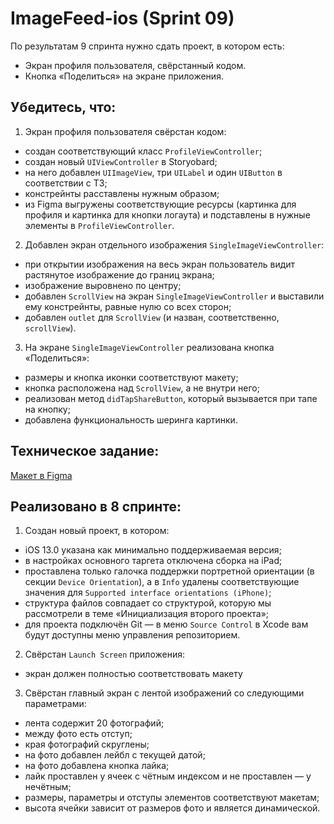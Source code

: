 # ImageFeed-ios (Sprint 09)

По результатам 9 спринта нужно сдать проект, в котором есть:

- Экран профиля пользователя, свёрстанный кодом.
- Кнопка «Поделиться» на экране приложения.

## Убедитесь, что:

1. Экран профиля пользователя свёрстан кодом:
- создан соответствующий класс `ProfileViewController`;
- создан новый `UIViewController` в Storyobard;
- на него добавлен `UIImageView`, три `UILabel` и один `UIButton` в соответствии с ТЗ;
- констрейнты расставлены нужным образом;
- из Figma выгружены соответствующие ресурсы (картинка для профиля и картинка для кнопки логаута) и подставлены в нужные элементы в `ProfileViewController`.

2. Добавлен экран отдельного изображения `SingleImageViewController`:
- при открытии изображения на весь экран пользователь видит растянутое изображение до границ экрана;
- изображение выровнено по центру;
- добавлен `ScrollView` на экран `SingleImageViewController` и выставили ему констрейнты, равные нулю со всех сторон;
- добавлен `outlet` для `ScrollView` (и назван, соответственно, `scrollView`).

3. На экране `SingleImageViewController` реализована кнопка «Поделиться»:
- размеры и кнопка иконки соответствуют макету;
- кнопка расположена над `ScrollView`, а не внутри него;
- реализован метод `didTapShareButton`, который вызывается при тапе на кнопку;
- добавлена функциональность шеринга картинки.

## Техническое задание: 

[Макет в Figma](https://www.figma.com/file/HyDfKh5UVPOhPZIhBqIm3q/Image-Feed-(YP))


## Реализовано в 8 спринте:

1. Создан новый проект, в котором:
- iOS 13.0 указана как минимально поддерживаемая версия;
- в настройках основного таргета отключена сборка на iPad;
- проставлена только галочка поддержки портретной ориентации (в секции `Device Orientation`), а в `Info` удалены соответствующие значения для `Supported interface orientations (iPhone)`;
- структура файлов совпадает со структурой, которую мы рассмотрели в теме «Инициализация второго проекта»;
- для проекта подключён Git — в меню `Source Control` в Xcode вам будут доступны меню управления репозиторием.

2. Свёрстан `Launch Screen` приложения:
- экран должен полностью соответствовать макету

3.  Свёрстан главный экран с лентой изображений со следующими параметрами:
- лента содержит 20 фотографий;
- между фото есть отступ;
- края фотографий скруглены;
- на фото добавлен лейбл с текущей датой;
- на фото добавлена кнопка лайка;
- лайк проставлен у ячеек с чётным индексом и не проставлен — у нечётным;
- размеры, параметры и отступы элементов соответствуют макетам;
- высота ячейки зависит от размеров фото и является динамической.
